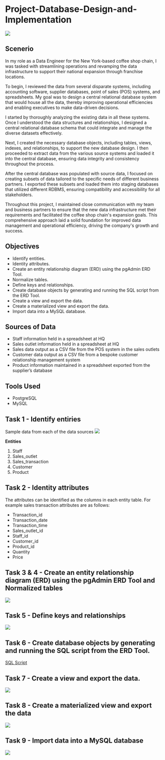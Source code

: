 # Project-Database-Design-and-Implementation

![](cover.jpg)

## Scenerio

In my role as a Data Engineer for the New York-based coffee shop chain, I was tasked with streamlining operations and revamping the data infrastructure to support their national expansion through franchise locations.

To begin, I reviewed the data from several disparate systems, including accounting software, supplier databases, point of sales (POS) systems, and spreadsheets. My goal was to design a central relational database system that would house all the data, thereby improving operational efficiencies and enabling executives to make data-driven decisions.

I started by thoroughly analyzing the existing data in all these systems. Once I understood the data structures and relationships, I designed a central relational database schema that could integrate and manage the diverse datasets effectively.

Next, I created the necessary database objects, including tables, views, indexes, and relationships, to support the new database design. I then proceeded to extract data from the various source systems and loaded it into the central database, ensuring data integrity and consistency throughout the process.

After the central database was populated with source data, I focused on creating subsets of data tailored to the specific needs of different business partners. I exported these subsets and loaded them into staging databases that utilized different RDBMS, ensuring compatibility and accessibility for all stakeholders.

Throughout this project, I maintained close communication with my team and business partners to ensure that the new data infrastructure met their requirements and facilitated the coffee shop chain's expansion goals. This comprehensive approach laid a solid foundation for improved data management and operational efficiency, driving the company's growth and success.

## Objectives

- Identify entities.
- Identity attributes.
- Create an entity relationship diagram (ERD) using the pgAdmin ERD Tool.
- Normalize tables.
- Define keys and relationships.
- Create database objects by generating and running the SQL script from the ERD Tool.
- Create a view and export the data.
- Create a materialized view and export the data.
- Import data into a MySQL database.

## Sources of Data

- Staff information held in a spreadsheet at HQ
- Sales outlet information held in a spreadsheet at HQ
- Sales data output as a CSV file from the POS system in the sales outlets
- Customer data output as a CSV file from a bespoke customer relationship management system
- Product information maintained in a spreadsheet exported from the supplier’s database

## Tools Used

- PostgreSQL
- MySQL

## Task 1 - Identify entiries

Sample data from each of the data sources
![](existing_data.png)

**Entities**
1. Staff
2. Sales_outlet
3. Sales_transaction
4. Customer
5. Product

## Task 2 - Identity attributes

The attributes can be identified as the columns in each entity table. For example sales transaction attributes are as follows:
- Transaction_id
- Transaction_date
- Transaction_time
- Sales_outlet_id
- Staff_id
- Customer_id
- Product_id
- Quantity
- Price

## Task 3 & 4 - Create an entity relationship diagram (ERD) using the pgAdmin ERD Tool and Normalized tables

![](ERD_diagram.JPG)

## Task 5 - Define keys and relationships

![](Task5B.JPG)

## Task 6 - Create database objects by generating and running the SQL script from the ERD Tool.

[SQL Script](https://github.com/Henryzeze/Project-Database-Design-and-Implementation/blob/main/GeneratedScript.sql)

## Task 7 - Create a view and export the data.

![](Task7.JPG)

## Task 8 - Create a materialized view and export the data

![](Task8.JPG)

## Task 9 - Import data into a MySQL database

![](Task10.JPG)
